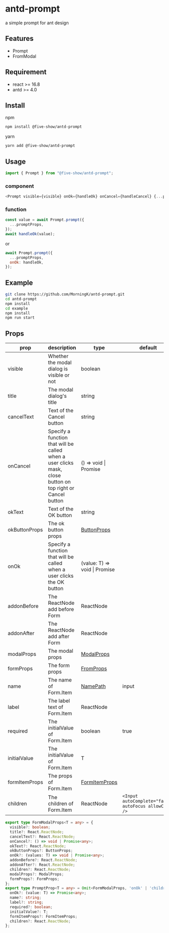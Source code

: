 # antd-prompt
a simple prompt for ant design
## Features
- Prompt
- FromModal
## Requirement
- react >= 16.8
- antd >= 4.0
## Install
npm
```bash
npm install @five-show/antd-prompt
```
yarn
```bash
yarn add @five-show/antd-prompt
```
## Usage
```javascript
import { Prompt } from "@five-show/antd-prompt";
```
### component
```javascript
<Prompt visible={visible} onOk={handleOk} onCancel={handleCancel} {...promptProps} />
```
### function
```javascript
const value = await Prompt.prompt({
  ...promptProps,
});
await handleOk(value);
```
or
```javascript
await Prompt.prompt({
  ...promptProps,
  onOk: handleOk,
});
```
## Example
```bash
git clone https://github.com/MorningK/antd-prompt.git
cd antd-prompt
npm install
cd example
npm install
npm run start
```
## Props
| prop          | description        | type    | default |
|---------------|--------------------|---------|---------|
| visible       | Whether the modal dialog is visible or not | boolean |    |
| title         | The modal dialog's title | string  |         |
| cancelText    | Text of the Cancel button | string  |         |
| onCancel      | Specify a function that will be called when a user clicks mask, close button on top right or Cancel button | () => void &#124; Promise<any> |         |
| okText        | Text of the OK button | string |         |
| okButtonProps | The ok button props | [ButtonProps](https://ant.design/components/button/#API) |         |
| onOk          | Specify a function that will be called when a user clicks the OK button | (value: T) => void &#124; Promise<any> |         |
| addonBefore   | The ReactNode add before Form | ReactNode |         |
| addonAfter    | The ReactNode add after Form | ReactNode |         |
| modalProps    | The modal props | [ModalProps](https://ant.design/components/modal/#API) |         |
| formProps     | The form props | [FromProps](https://ant.design/components/form/#Form) |         |
| name  | The name of Form.Item | [NamePath](https://ant.design/components/form-cn/#NamePath) |   input      | 
| label         | The label text of Form.Item | ReactNode |         |
| required  | The initialValue of Form.Item | boolean |    true     |
| initialValue  | The initialValue of Form.Item | T |         |
| formItemProps  | The props of Form.Item | [FormItemProps](https://ant.design/components/form-cn/#Form.Item) |         |
| children  | The children of Form.Item | ReactNode |   `<Input autoComplete="false" autoFocus allowClear />`     |

```typescript
export type FormModalProps<T = any> = {
  visible?: boolean;
  title?: React.ReactNode;
  cancelText?: React.ReactNode;
  onCancel?: () => void | Promise<any>;
  okText?: React.ReactNode;
  okButtonProps?: ButtonProps;
  onOk?: (values: T) => void | Promise<any>;
  addonBefore?: React.ReactNode;
  addonAfter?: React.ReactNode;
  children?: React.ReactNode;
  modalProps?: ModalProps;
  formProps?: FormProps;
};
export type PromptProp<T = any> = Omit<FormModalProps, 'onOk' | 'children'> & {
  onOk?: (value: T) => Promise<any>;
  name?: string;
  label?: string;
  required?: boolean;
  initialValue?: T;
  formItemProps?: FormItemProps;
  children?: React.ReactNode;
};
```
